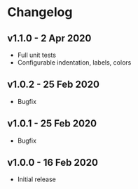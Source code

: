 # Changelog

## v1.1.0 - 2 Apr 2020

- Full unit tests
- Configurable indentation, labels, colors 

## v1.0.2 - 25 Feb 2020

- Bugfix

## v1.0.1 - 25 Feb 2020

- Bugfix

## v1.0.0 - 16 Feb 2020

- Initial release
